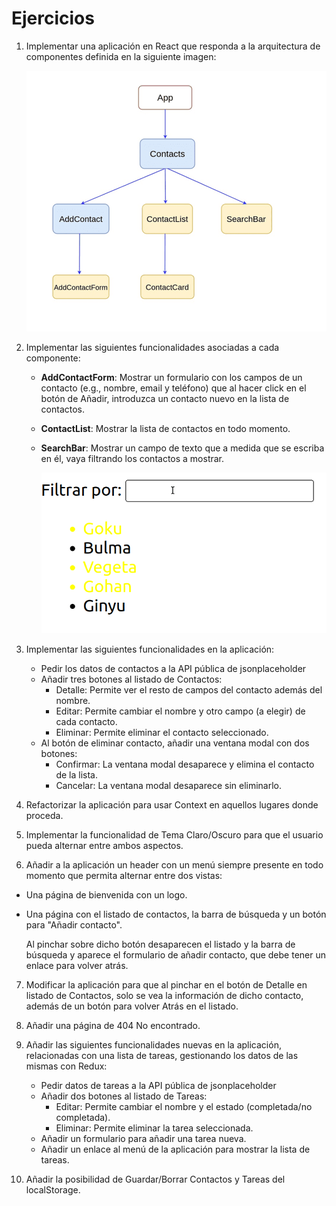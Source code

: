 # Ejercicios

1. Implementar una aplicación en React que responda a la arquitectura de componentes definida en la siguiente imagen:

    ![Árbol de componentes](contacts-tree.png "Árbol de componentes")

2. Implementar las siguientes funcionalidades asociadas a cada componente:

    - **AddContactForm**: Mostrar un formulario con los campos de un contacto (e.g., nombre, email y teléfono) que al hacer click en el botón de Añadir, introduzca un contacto nuevo en la lista de contactos.
    - **ContactList**: Mostrar la lista de contactos en todo momento.
    - **SearchBar**: Mostrar un campo de texto que a medida que se escriba en él, vaya filtrando los contactos a mostrar.

        ![Barra de búsqueda](search-bar.gif "Barra de búsqueda")

3. Implementar las siguientes funcionalidades en la aplicación:

    - Pedir los datos de contactos a la API pública de jsonplaceholder
    - Añadir tres botones al listado de Contactos:
      - Detalle: Permite ver el resto de campos del contacto además del nombre.
      - Editar: Permite cambiar el nombre y otro campo (a elegir) de cada contacto.
      - Eliminar: Permite eliminar el contacto seleccionado.
    - Al botón de eliminar contacto, añadir una ventana modal con dos botones:
      - Confirmar: La ventana modal desaparece y elimina el contacto de la lista. 
      - Cancelar: La ventana modal desaparece sin eliminarlo.

4. Refactorizar la aplicación para usar Context en aquellos lugares donde proceda.

5. Implementar la funcionalidad de Tema Claro/Oscuro para que el usuario pueda alternar entre ambos aspectos.

6. Añadir a la aplicación un header con un menú siempre presente en todo momento que permita alternar entre dos vistas:

  - Una página de bienvenida con un logo.
  - Una página con el listado de contactos, la barra de búsqueda y un botón para "Añadir contacto".
  
      Al pinchar sobre dicho botón desaparecen el listado y la barra de búsqueda y aparece el formulario de añadir contacto, que debe tener un enlace para volver atrás.

7. Modificar la aplicación para que al pinchar en el botón de Detalle en listado de Contactos, solo se vea la información de dicho contacto, además de un botón para volver Atrás en el listado.

8. Añadir una página de 404 No encontrado.

9. Añadir las siguientes funcionalidades nuevas en la aplicación, relacionadas con una lista de tareas, gestionando los datos de las mismas con Redux:

    - Pedir datos de tareas a la API pública de jsonplaceholder
    - Añadir dos botones al listado de Tareas:
      - Editar: Permite cambiar el nombre y el estado (completada/no completada).
      - Eliminar: Permite eliminar la tarea seleccionada.
    - Añadir un formulario para añadir una tarea nueva.
    - Añadir un enlace al menú de la aplicación para mostrar la lista de tareas.

10. Añadir la posibilidad de Guardar/Borrar Contactos y Tareas del localStorage.